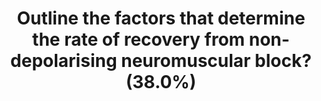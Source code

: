 ---
title: "Outline the factors that determine the rate of recovery from non-depolarising neuromuscular block? (38.0%)"
entityType: SAQ
exam: PEX
college: ANZCA
year: 2009
sitting: A
question: 03
passRate: 38
EC_expectedDomains:
- "Recovery from neuromuscular block is dependent on the competitive balance of ACh and nondepolarising blocking agent (NDBA) at the ACh receptor. After a single bolus of NDBA the offset is as a result of redistribution. O nly after repeat boluses or infusion does metabolism and excretion become significant."
EC_extraCredit:
- "The pharmacological properties of the drugs were generally well done as were the lists of physiological and drug interactions. Candidates who were able to give correct examples scored additional marks."
EC_errorsCommon:
- "This important point was mentioned in only one paper. Most mentioned that recovery was slow er after large doses without further explanation. There was much confusion as to whether an increased volume of distribution resulted in an increased or decreased duration. This is dependent on whether the drug is administered as a single bolus."
- "The use of anticholinesterase agents and their effectiveness depending of the depth of block was seldom mentioned."
---